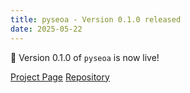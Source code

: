 ```yaml
---
title: pyseoa - Version 0.1.0 released
date: 2025-05-22
---
```


🎉 Version 0.1.0 of `pyseoa` is now live!

[Project Page](/pyseoa/)
[Repository](https://github.com/sempre76/pyseoa)